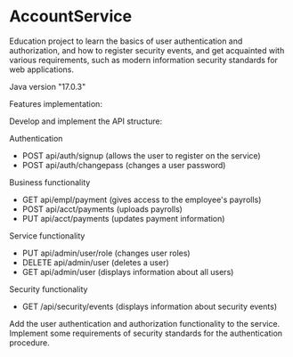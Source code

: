 # AccountService
Education project to learn the basics of user authentication and authorization, and how to register security events, and get acquainted with various requirements, such as modern information security standards for web applications.

Java version "17.0.3"

Features implementation:

Develop and implement the API structure:

Authentication
- POST api/auth/signup (allows the user to register on the service)
- POST api/auth/changepass (changes a user password)

Business functionality
- GET api/empl/payment (gives access to the employee's payrolls)
- POST api/acct/payments (uploads payrolls)
- PUT api/acct/payments (updates payment information)

Service functionality
- PUT api/admin/user/role (changes user roles)
- DELETE api/admin/user (deletes a user)
- GET api/admin/user (displays information about all users)

Security functionality
- GET /api/security/events (displays information about security events)

Add the user authentication and authorization functionality to the service.
Implement some requirements of security standards for the authentication procedure.
